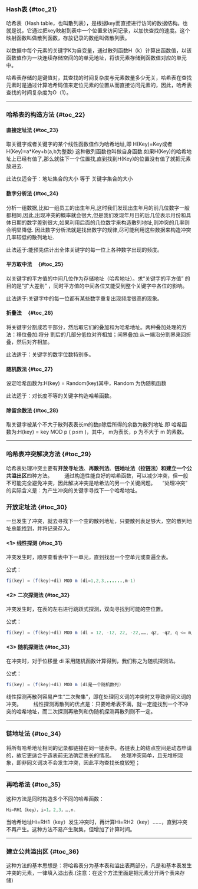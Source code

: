 ### Hash表 {#toc_21}

哈希表（Hash table，也叫散列表），是根据key而直接进行访问的数据结构。也就是说，它通过把key映射到表中一个位置来访问记录，以加快查找的速度。这个映射函数叫做散列函数，存放记录的数组叫做散列表。

以数据中每个元素的关键字K为自变量，通过散列函数H（k）计算出函数值，以该函数值作为一块连续存储空间的的单元地址，将该元素存储到函数值对应的单元中。

哈希表存储的是键值对，其查找的时间复杂度与元素数量多少无关，哈希表在查找元素时是通过计算哈希码值来定位元素的位置从而直接访问元素的，因此，哈希表查找的时间复杂度为O（1）。

---

### 哈希表的构造方法 {#toc_22}

#### 直接定址法 {#toc_23}

取关键字或者关键字的某个线性函数值作为哈希地址,即 H\(Key\)=Key或者H\(Key\)=a\*Key+b\(a,b为整数\) 这种散列函数也叫做自身函数.如果H\(Key\)的哈希地址上已经有值了,那么就往下一个位置找,直到找到H\(Key\)的位置没有值了就把元素放进去. 

此法仅适合于：地址集合的大小 等于 关键字集合的大小

#### 数字分析法 {#toc_24}

分析一组数据,比如一组员工的出生年月,这时我们发现出生年月的前几位数字一般都相同,因此,出现冲突的概率就会很大,但是我们发现年月日的后几位表示月份和具体日期的数字差别很大,如果利用后面的几位数字来构造散列地址,则冲突的几率则会明显降低. 因此数字分析法就是找出数字的规律,尽可能利用这些数据来构造冲突几率较低的散列地址. 

此法适于:能预先估计出全体关键字的每一位上各种数字出现的频度。

#### 平方取中法　 {#toc_25}

以关键字的平方值的中间几位作为存储地址（哈希地址）。求“关键字的平方值” 的目的是“扩大差别” ，同时平方值的中间各位又能受到整个关键字中各位的影响。　

此法适于:关键字中的每一位都有某些数字重复出现频度很高的现象。

#### 折叠法　 {#toc_26}

将关键字分割成若干部分，然后取它们的叠加和为哈希地址。两种叠加处理的方法：移位叠加:将分 割后的几部分低位对齐相加；间界叠加:从一端沿分割界来回折叠，然后对齐相加。 

此法适于：关键字的数字位数特别多。

#### 随机数法 {#toc_27}

设定哈希函数为:H\(key\) = Random\(key\)其中，Random 为伪随机函数 

此法适于：对长度不等的关键字构造哈希函数。

#### 除留余数法 {#toc_28}

取关键字被某个不大于散列表表长m的数p除后所得的余数为散列地址.即 哈希函数为:H\(key\) = key MOD p \( p≤m \)，其中， m为表长，p 为不大于 m 的素数。

---

### 哈希表冲突解决方法 {#toc_29}

哈希表处理冲突主要有**开放寻址法**、**再散列法**、**链地址法（拉链法）**和建立一个**公共溢出区**四种方法。 　　通过构造性能良好的哈希函数，可以减少冲突，但一般不可能完全避免冲突，因此解决冲突是哈希法的另一个关键问题。 　“处理冲突” 的实际含义是：为产生冲突的关键字寻找下一个哈希地址。

### 开放定址法 {#toc_30}

一旦发生了冲突，就去寻找下一个空的散列地址，只要散列表足够大，空的散列地址总能找到，并将记录存入。

#### &lt;1&gt; 线性探测 {#toc_31}

冲突发生时，顺序查看表中下一单元，直到找出一个空单元或查遍全表。

公式：

```java
fi(key) = (f(key)+di) MOD m (di=1,2,3,......,m-1)
```

#### &lt;2&gt; 二次探测法 {#toc_32}

冲突发生时，在表的左右进行跳跃式探测，双向寻找到可能的空位置。

公式：

```java
fi(key) = (f(key)+di) MOD m (di = 12, -12, 22, -22,……, q2, -q2, q <= m/2)
```

#### &lt;3&gt; 随机探测法 {#toc_33}

在冲突时，对于位移量 di 采用随机函数计算得到，我们称之为随机探测法。

公式： 　

```java
fi(key) = (f(key)+di) MOD m (di是一个随机数列)
```

线性探测再散列容易产生“二次聚集”，即在处理同义词的冲突时又导致非同义词的冲突。 　　线性探测再散列的优点是：只要哈希表不满，就一定能找到一个不冲突的哈希地址，而二次探测再散列和伪随机探测再散列则不一定。

---

### 链地址法 {#toc_34}

将所有哈希地址相同的记录都链接在同一链表中。各链表上的结点空间是动态申请的，故它更适合于造表前无法确定表长的情况。 　处理冲突简单，且无堆积现象，即非同义词决不会发生冲突，因此平均查找长度较短；

---

### 再哈希法 {#toc_35}

这种方法是同时构造多个不同的哈希函数：

```java
Hi=RH1（key），i=1，2,3，…,n.
```

当哈希地址Hi=RH1（key）发生冲突时，再计算Hi=RH2（key）……，直到冲突不再产生。这种方法不易产生聚集，但增加了计算时间。

---

### 建立公共溢出区 {#toc_36}

这种方法的基本思想是：将哈希表分为基本表和溢出表两部分，凡是和基本表发生冲突的元素，一律填入溢出表.\(注意：在这个方法里面是把元素分开两个表来存储\)

